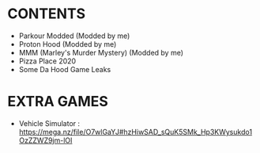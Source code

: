 # CONTENTS
* Parkour Modded (Modded by me)
* Proton Hood (Modded by me)
* MMM (Marley's Murder Mystery) (Modded by me)
* Pizza Place 2020
* Some Da Hood Game Leaks

# EXTRA GAMES 
* Vehicle Simulator : https://mega.nz/file/O7wlGaYJ#hzHiwSAD_sQuK5SMk_Hp3KWysukdo1OzZZWZ9jm-lOI
